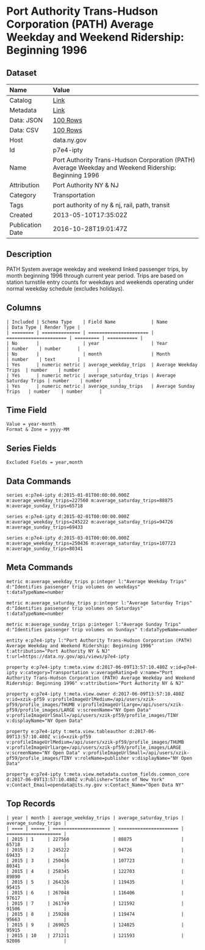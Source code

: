 # Port Authority Trans-Hudson Corporation (PATH) Average Weekday and Weekend Ridership: Beginning 1996

## Dataset

| Name | Value |
| :--- | :---- |
| Catalog | [Link](https://catalog.data.gov/dataset/port-authority-trans-hudson-corporation-path-average-weekday-and-weekend-ridership-beginni) |
| Metadata | [Link](https://data.ny.gov/api/views/p7e4-ipty) |
| Data: JSON | [100 Rows](https://data.ny.gov/api/views/p7e4-ipty/rows.json?max_rows=100) |
| Data: CSV | [100 Rows](https://data.ny.gov/api/views/p7e4-ipty/rows.csv?max_rows=100) |
| Host | data.ny.gov |
| Id | p7e4-ipty |
| Name | Port Authority Trans-Hudson Corporation (PATH) Average Weekday and Weekend Ridership: Beginning 1996 |
| Attribution | Port Authority NY & NJ |
| Category | Transportation |
| Tags | port authority of ny & nj, rail, path, transit |
| Created | 2013-05-10T17:35:02Z |
| Publication Date | 2016-10-28T19:01:47Z |

## Description

PATH System average weekday and weekend linked passenger trips, by month beginning 1996 through current year period.  Trips are based on station turnstile entry counts for weekdays and weekends operating under normal weekday schedule (excludes holidays).

## Columns

```ls
| Included | Schema Type    | Field Name             | Name                   | Data Type | Render Type |
| ======== | ============== | ====================== | ====================== | ========= | =========== |
| No       |                | year                   | Year                   | number    | number      |
| No       |                | month                  | Month                  | number    | text        |
| Yes      | numeric metric | average_weekday_trips  | Average Weekday Trips  | number    | number      |
| Yes      | numeric metric | average_saturday_trips | Average Saturday Trips | number    | number      |
| Yes      | numeric metric | average_sunday_trips   | Average Sunday Trips   | number    | number      |
```

## Time Field

```ls
Value = year-month
Format & Zone = yyyy-MM
```

## Series Fields

```ls
Excluded Fields = year,month
```

## Data Commands

```ls
series e:p7e4-ipty d:2015-01-01T00:00:00.000Z m:average_weekday_trips=227560 m:average_saturday_trips=88875 m:average_sunday_trips=65718

series e:p7e4-ipty d:2015-02-01T00:00:00.000Z m:average_weekday_trips=245222 m:average_saturday_trips=94726 m:average_sunday_trips=69433

series e:p7e4-ipty d:2015-03-01T00:00:00.000Z m:average_weekday_trips=250436 m:average_saturday_trips=107723 m:average_sunday_trips=80341
```

## Meta Commands

```ls
metric m:average_weekday_trips p:integer l:"Average Weekday Trips" d:"Identifies passenger trip volumes on weekdays" t:dataTypeName=number

metric m:average_saturday_trips p:integer l:"Average Saturday Trips" d:"Identifies passenger trip volumes on Saturdays" t:dataTypeName=number

metric m:average_sunday_trips p:integer l:"Average Sunday Trips" d:"Identifies passenger trip volumes on Sundays" t:dataTypeName=number

entity e:p7e4-ipty l:"Port Authority Trans-Hudson Corporation (PATH) Average Weekday and Weekend Ridership: Beginning 1996" t:attribution="Port Authority NY & NJ" t:url=https://data.ny.gov/api/views/p7e4-ipty

property e:p7e4-ipty t:meta.view d:2017-06-09T13:57:10.480Z v:id=p7e4-ipty v:category=Transportation v:averageRating=0 v:name="Port Authority Trans-Hudson Corporation (PATH) Average Weekday and Weekend Ridership: Beginning 1996" v:attribution="Port Authority NY & NJ"

property e:p7e4-ipty t:meta.view.owner d:2017-06-09T13:57:10.480Z v:id=xzik-pf59 v:profileImageUrlMedium=/api/users/xzik-pf59/profile_images/THUMB v:profileImageUrlLarge=/api/users/xzik-pf59/profile_images/LARGE v:screenName="NY Open Data" v:profileImageUrlSmall=/api/users/xzik-pf59/profile_images/TINY v:displayName="NY Open Data"

property e:p7e4-ipty t:meta.view.tableauthor d:2017-06-09T13:57:10.480Z v:id=xzik-pf59 v:profileImageUrlMedium=/api/users/xzik-pf59/profile_images/THUMB v:profileImageUrlLarge=/api/users/xzik-pf59/profile_images/LARGE v:screenName="NY Open Data" v:profileImageUrlSmall=/api/users/xzik-pf59/profile_images/TINY v:roleName=publisher v:displayName="NY Open Data"

property e:p7e4-ipty t:meta.view.metadata.custom_fields.common_core d:2017-06-09T13:57:10.480Z v:Publisher="State of New York" v:Contact_Email=opendata@its.ny.gov v:Contact_Name="Open Data NY"
```

## Top Records

```ls
| year | month | average_weekday_trips | average_saturday_trips | average_sunday_trips | 
| ==== | ===== | ===================== | ====================== | ==================== | 
| 2015 | 1     | 227560                | 88875                  | 65718                | 
| 2015 | 2     | 245222                | 94726                  | 69433                | 
| 2015 | 3     | 250436                | 107723                 | 80341                | 
| 2015 | 4     | 258345                | 122703                 | 89890                | 
| 2015 | 5     | 264326                | 119435                 | 95415                | 
| 2015 | 6     | 267048                | 116406                 | 97617                | 
| 2015 | 7     | 261749                | 121592                 | 91506                | 
| 2015 | 8     | 259288                | 119474                 | 95663                | 
| 2015 | 9     | 269025                | 124025                 | 95915                | 
| 2015 | 10    | 271211                | 121593                 | 92086                | 
```